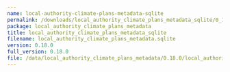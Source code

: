 ```yaml
---
name: local-authority-climate-plans-metadata-sqlite
permalink: /downloads/local_authority_climate_plans_metadata_sqlite/0_18_0
package: local_authority_climate_plans_metadata
title: local_authority_climate_plans_metadata_sqlite
filename: local_authority_climate_plans_metadata.sqlite
version: 0.18.0
full_version: 0.18.0
file: /data/local_authority_climate_plans_metadata/0.18.0/local_authority_climate_plans_metadata.sqlite
---
```

